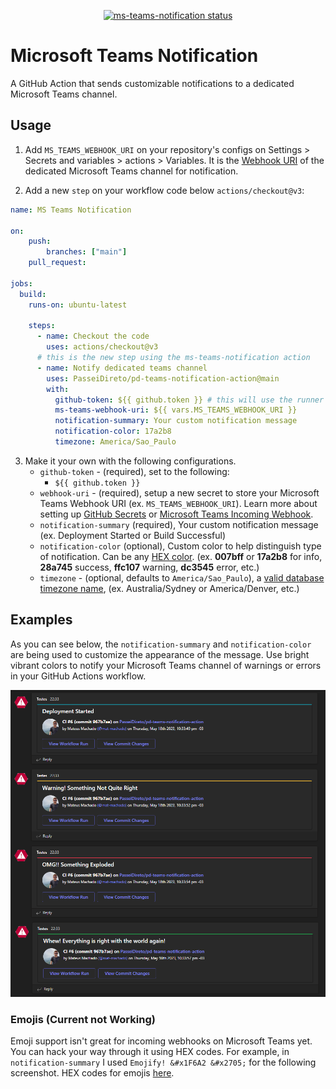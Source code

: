<p align="center">
  <a href="https://github.com/PasseiDireto/pd-teams-notification-action/actions"><img alt="ms-teams-notification status" src="https://github.com/PasseiDireto/pd-teams-notification-action/workflows/Build%20&%20Test/badge.svg"></a>
</p>

# Microsoft Teams Notification 
A GitHub Action that sends customizable notifications to a dedicated Microsoft Teams channel.

## Usage
1. Add `MS_TEAMS_WEBHOOK_URI` on your repository's configs on Settings > Secrets and variables > actions > Variables. It is the [Webhook URI](https://docs.microsoft.com/en-us/microsoftteams/platform/webhooks-and-connectors/how-to/add-incoming-webhook) of the dedicated Microsoft Teams channel for notification.

2) Add a new `step` on your workflow code below `actions/checkout@v3`:

```yaml
name: MS Teams Notification

on:
    push:
        branches: ["main"]
    pull_request:

jobs:
  build:
    runs-on: ubuntu-latest

    steps:
      - name: Checkout the code
        uses: actions/checkout@v3
      # this is the new step using the ms-teams-notification action
      - name: Notify dedicated teams channel
        uses: PasseiDireto/pd-teams-notification-action@main
        with:
          github-token: ${{ github.token }} # this will use the runner's token.
          ms-teams-webhook-uri: ${{ vars.MS_TEAMS_WEBHOOK_URI }}
          notification-summary: Your custom notification message 
          notification-color: 17a2b8
          timezone: America/Sao_Paulo
```

3. Make it your own with the following configurations.
   - `github-token` - (required), set to the following:
     - `${{ github.token }}`
   - `webhook-uri` - (required), setup a new secret to store your Microsoft Teams Webhook URI (ex. `MS_TEAMS_WEBHOOK_URI`). Learn more about setting up [GitHub Secrets](https://help.github.com/en/actions/configuring-and-managing-workflows/creating-and-storing-encrypted-secrets) or [Microsoft Teams Incoming Webhook](https://docs.microsoft.com/en-us/microsoftteams/platform/webhooks-and-connectors/how-to/add-incoming-webhook).
   - `notification-summary` (required), Your custom notification message (ex. Deployment Started or Build Successful)
   - `notification-color` (optional), Custom color to help distinguish type of notification. Can be any [HEX color](https://html-color.codes/). (ex. **007bff** or **17a2b8** for info, **28a745** success, **ffc107** warning, **dc3545** error, etc.) 
   - `timezone` - (optional, defaults to `America/Sao_Paulo`), a [valid database timezone name](https://en.wikipedia.org/wiki/List_of_tz_database_time_zones), (ex. Australia/Sydney or America/Denver, etc.)

## Examples
As you can see below, the `notification-summary` and `notification-color` are being used to customize the appearance of the message. Use bright vibrant colors to notify your Microsoft Teams channel of warnings or errors in your GitHub Actions workflow.

<p align="center">
<img src="notifications-screenshot.png">
</p>

### Emojis (Current not Working)
Emoji support isn't great for incoming webhooks on Microsoft Teams yet. You can hack your way through it using HEX codes. For example, in `notification-summary` I used `Emojify! &#x1F6A2​​ &#x2705;` for the following screenshot. HEX codes for emojis [here](https://apps.timwhitlock.info/emoji/tables/unicode).
